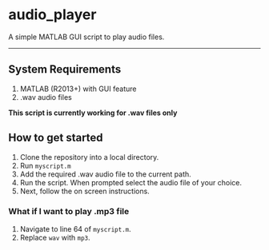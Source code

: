 # audio_player
A simple MATLAB GUI script to play audio files.

---

## System Requirements
1. MATLAB (R2013+) with GUI feature
2. .wav audio files

**This script is currently working for .wav files only**
## How to get started

1. Clone the repository into a local directory.
2. Run `myscript.m`
3. Add the required .wav audio file to the current path.
4. Run the script. When prompted select the audio file of your choice.
5. Next, follow the on screen instructions.

### What if I want to play .mp3 file

1. Navigate to line 64 of `myscript.m`.
2. Replace `wav` with `mp3`.
